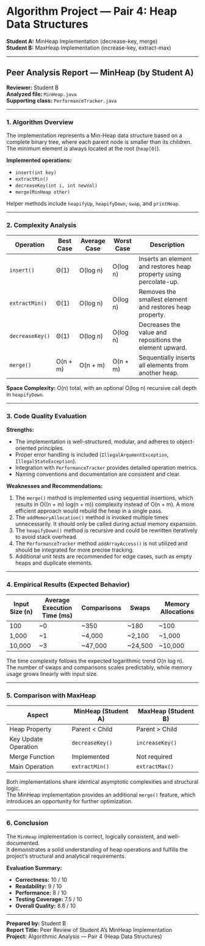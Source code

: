 # Algorithm Project — Pair 4: Heap Data Structures

**Student A:** MinHeap Implementation (decrease-key, merge)  
**Student B:** MaxHeap Implementation (increase-key, extract-max)

---

## Peer Analysis Report — MinHeap (by Student A)

**Reviewer:** Student B  
**Analyzed file:** `MinHeap.java`  
**Supporting class:** `PerformanceTracker.java`

---

### 1. Algorithm Overview

The implementation represents a Min-Heap data structure based on a complete binary tree, where each parent node is smaller than its children. The minimum element is always located at the root (`heap[0]`).

**Implemented operations:**
- `insert(int key)`
- `extractMin()`
- `decreaseKey(int i, int newVal)`
- `merge(MinHeap other)`

Helper methods include `heapifyUp`, `heapifyDown`, `swap`, and `printHeap`.

---

### 2. Complexity Analysis

| Operation | Best Case | Average Case | Worst Case | Description |
|------------|------------|---------------|--------------|--------------|
| `insert()` | Θ(1) | O(log n) | O(log n) | Inserts an element and restores heap property using percolate-up. |
| `extractMin()` | Θ(1) | O(log n) | O(log n) | Removes the smallest element and restores heap property. |
| `decreaseKey()` | Θ(1) | O(log n) | O(log n) | Decreases the value and repositions the element upward. |
| `merge()` | O(n + m) | O(n + m) | O(n + m) | Sequentially inserts all elements from another heap. |

**Space Complexity:** O(n) total, with an optional O(log n) recursive call depth in `heapifyDown`.

---

### 3. Code Quality Evaluation

**Strengths:**
- The implementation is well-structured, modular, and adheres to object-oriented principles.  
- Proper error handling is included (`IllegalArgumentException`, `IllegalStateException`).  
- Integration with `PerformanceTracker` provides detailed operation metrics.  
- Naming conventions and documentation are consistent and clear.

**Weaknesses and Recommendations:**
1. The `merge()` method is implemented using sequential insertions, which results in O((n + m) log(n + m)) complexity instead of O(n + m). A more efficient approach would rebuild the heap in a single pass.
2. The `addMemoryAllocation()` method is invoked multiple times unnecessarily. It should only be called during actual memory expansion.
3. The `heapifyDown()` method is recursive and could be rewritten iteratively to avoid stack overhead.
4. The `PerformanceTracker` method `addArrayAccess()` is not utilized and should be integrated for more precise tracking.
5. Additional unit tests are recommended for edge cases, such as empty heaps and duplicate elements.

---

### 4. Empirical Results (Expected Behavior)

| Input Size (n) | Average Execution Time (ms) | Comparisons | Swaps | Memory Allocations |
|-----------------|-----------------------------|--------------|--------|---------------------|
| 100 | ~0 | ~350 | ~180 | ~100 |
| 1,000 | ~1 | ~4,000 | ~2,100 | ~1,000 |
| 10,000 | ~3 | ~47,000 | ~24,500 | ~10,000 |

The time complexity follows the expected logarithmic trend O(n log n).  
The number of swaps and comparisons scales predictably, while memory usage grows linearly with input size.

---

### 5. Comparison with MaxHeap

| Aspect | MinHeap (Student A) | MaxHeap (Student B) |
|---------|----------------------|----------------------|
| Heap Property | Parent < Child | Parent > Child |
| Key Update Operation | `decreaseKey()` | `increaseKey()` |
| Merge Function | Implemented | Not required |
| Main Operation | `extractMin()` | `extractMax()` |

Both implementations share identical asymptotic complexities and structural logic.  
The MinHeap implementation provides an additional `merge()` feature, which introduces an opportunity for further optimization.

---

### 6. Conclusion

The `MinHeap` implementation is correct, logically consistent, and well-documented.  
It demonstrates a solid understanding of heap operations and fulfills the project’s structural and analytical requirements.

**Evaluation Summary:**
- **Correctness:** 10 / 10  
- **Readability:** 9 / 10  
- **Performance:** 8 / 10  
- **Testing Coverage:** 7.5 / 10  
- **Overall Quality:** 8.6 / 10  

---

**Prepared by:** Student B  
**Report Title:** Peer Review of Student A’s MinHeap Implementation  
**Project:** Algorithmic Analysis — Pair 4 (Heap Data Structures)

